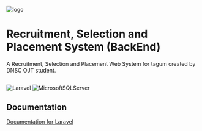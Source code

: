 

![logo](https://github.com/user-attachments/assets/c48e5534-9a30-4d8b-8f3c-7156870b3c06)

# Recruitment, Selection and Placement System (BackEnd)

A Recruitment, Selection and Placement Web System for tagum created by DNSC OJT student.

## 
![Laravel](https://img.shields.io/badge/laravel-%23FF2D20.svg?style=for-the-badge&logo=laravel&logoColor=white)
![MicrosoftSQLServer](https://img.shields.io/badge/Microsoft%20SQL%20Server-CC2927?style=for-the-badge&logo=microsoft%20sql%20server&logoColor=white)

## Documentation

[Documentation for Laravel](https://laravel.com/docs/12.x)
